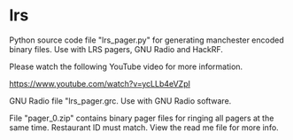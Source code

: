 # lrs
Python source code file "lrs_pager.py" for generating manchester encoded binary files. Use with LRS pagers, GNU Radio and HackRF.

Please watch the following YouTube video for more information.

https://www.youtube.com/watch?v=ycLLb4eVZpI

GNU Radio file "lrs_pager.grc. Use with GNU Radio software.

File "pager_0.zip" contains binary pager files for ringing all pagers at the same time. Restaurant ID must match. View the read me file for more info.
